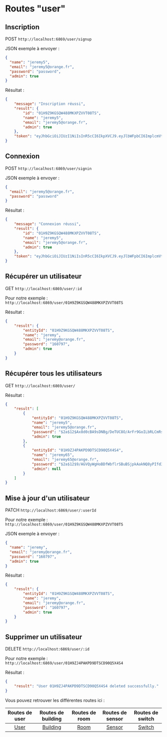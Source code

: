 # Routes "user"

## Inscription

POST ``http://localhost:6869/user/signup``

JSON exemple à envoyer :

```JSON
{
  "name": "jeremy5",
  "email": "jeremy5@orange.fr",
  "password": "password",
  "admin": true
}
```

Résultat : 

```JSON
{
    "message": "Inscription réussi",
    "result": {
        "id": "01H9Z9KGSQW488MKXPZVVT08TS",
        "name": "jeremy5",
        "email": "jeremy5@orange.fr",
        "admin": true
    },
    "token": "eyJhbGciOiJIUzI1NiIsInR5cCI6IkpXVCJ9.eyJlbWFpbCI6ImplcmVteTVAb3JhbmdlLmZyIiwiaWQiOiIwMUg5WjlLR1NRVzQ4OE1LWFBaVlZUMDhUUyIsImlhdCI6MTY5NDM0MTEyMCwiZXhwIjoxNzAyMTE3MTIwfQ.RTtoBqAXPftWvVN41Z9JN3tya5B9Yb41DowDyXen5Js"
}
```

## Connexion

POST ``http://localhost:6869/user/signin``

JSON exemple à envoyer :

```JSON
{
  "email": "jeremy5@orange.fr",
  "password": "password"
}
```

Résultat : 

```JSON
{
    "message": "Connexion réussi",
    "result": {
        "id": "01H9Z9KGSQW488MKXPZVVT08TS",
        "name": "jeremy5",
        "email": "jeremy5@orange.fr",
        "admin": true
    },
    "token": "eyJhbGciOiJIUzI1NiIsInR5cCI6IkpXVCJ9.eyJlbWFpbCI6ImplcmVteTVAb3JhbmdlLmZyIiwiaWQiOiIwMUg5WjlLR1NRVzQ4OE1LWFBaVlZUMDhUUyIsImlhdCI6MTY5NDM0OTk0MywiZXhwIjoxNzAyMTI1OTQzfQ.fHUPi_TXjUK3oau2yolXL4nmLp4xbM4-ntBsQg6XKJo"
}
```
## Récupérer un utilisateur

GET ``http://localhost:6869/user/:id``

Pour notre exemple : ``http://localhost:6869/user/01H9Z9KGSQW488MKXPZVVT08TS``

Résultat :

```JSON
{
    "result": {
        "entityId": "01H9Z9KGSQW488MKXPZVVT08TS",
        "name": "jeremy",
        "email": "jeremy@orange.fr",
        "password": "160797",
        "admin": true
    }
}
```

## Récupérer tous les utilisateurs

GET ``http://localhost:6869/user/``

Résultat : 

```JSON
{
    "result": [
        {
            "entityId": "01H9Z9KGSQW488MKXPZVVT08TS",
            "name": "jeremy5",
            "email": "jeremy5@orange.fr",
            "password": "$2a$12$Ax8d0cBA9sDNBg/DeTUC8O/ArFr9GoILbRLCmRs27CO3sMpikuwwK",
            "admin": true
        },
        {
            "entityId": "01H9ZJ4PAKPD9DTSCD90Q5X4S4",
            "name": "jeremy65",
            "email": "jeremy65@orange.fr",
            "password": "$2a$12$9/AGVQyWgHoBDfWbflrSBuBSjpkAakNQ8yPIfd3/zSaN7IUytkfzG",
            "admin": null
        }
    ]
}
```

## Mise à jour d'un utilisateur

PATCH ``http://localhost:6869/user/:userId``

Pour notre exemple : ```http://localhost:6869/user/01H9Z9KGSQW488MKXPZVVT08TS```

JSON exemple à envoyer :

```JSON
{
  "name": "jeremy",
  "email": "jeremy@orange.fr",
  "password": "160797",
  "admin": true
}
```

Résultat : 

```JSON
{
    "result": {
        "entityId": "01H9Z9KGSQW488MKXPZVVT08TS",
        "name": "jeremy",
        "email": "jeremy@orange.fr",
        "password": "160797",
        "admin": true
    }
}
```

## Supprimer un utilisateur

DELETE ```http://localhost:6869/user/:id```

Pour notre exemple : ```http://localhost:6869/user/01H9ZJ4PAKPD9DTSCD90Q5X4S4```

Résultat : 

```JSON
{
    "result": "User 01H9ZJ4PAKPD9DTSCD90Q5X4S4 deleted successfully."
}
```

Vous pouvez retrouver les différentes routes ici :

| Routes de user | Routes de building | Routes de room | Routes de sensor | Routes de switch |
| :---:| :---:    | :---:| :---:  | :---:  |
| [User](../user/README.md) | [Building](../building/README.md) | [Room](../room/README.md) | [Sensor](../sensor/README.md) | [Switch](../switch/README.md) |